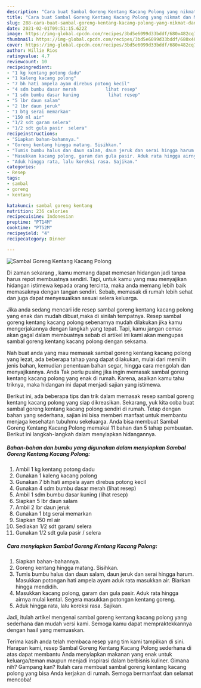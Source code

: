 ```yaml
---
description: "Cara buat Sambal Goreng Kentang Kacang Polong yang nikmat dan Mudah Dibuat"
title: "Cara buat Sambal Goreng Kentang Kacang Polong yang nikmat dan Mudah Dibuat"
slug: 288-cara-buat-sambal-goreng-kentang-kacang-polong-yang-nikmat-dan-mudah-dibuat
date: 2021-02-01T09:51:15.622Z
image: https://img-global.cpcdn.com/recipes/3bd5e6099d33bddf/680x482cq70/sambal-goreng-kentang-kacang-polong-foto-resep-utama.jpg
thumbnail: https://img-global.cpcdn.com/recipes/3bd5e6099d33bddf/680x482cq70/sambal-goreng-kentang-kacang-polong-foto-resep-utama.jpg
cover: https://img-global.cpcdn.com/recipes/3bd5e6099d33bddf/680x482cq70/sambal-goreng-kentang-kacang-polong-foto-resep-utama.jpg
author: Willie Rios
ratingvalue: 4.7
reviewcount: 10
recipeingredient:
- "1 kg kentang potong dadu"
- "1 kaleng kacang polong"
- "7 bh hati ampela ayam direbus potong kecil"
- "4 sdm bumbu dasar merah           lihat resep"
- "1 sdm bumbu dasar kuning           lihat resep"
- "5 lbr daun salam"
- "2 lbr daun jeruk"
- "1 btg serai memarkan"
- "150 ml air"
- "1/2 sdt garam selera"
- "1/2 sdt gula pasir  selera"
recipeinstructions:
- "Siapkan bahan-bahannya."
- "Goreng kentang hingga matang. Sisihkan."
- "Tumis bumbu halus dan daun salam, daun jeruk dan serai hingga harum. Masukkan potongan hati ampela ayam aduk rata masukkan air. Biarkan hingga mendidih."
- "Masukkan kacang polong, garam dan gula pasir. Aduk rata hingga airnya mulai kental. Segera masukkan potongan kentang goreng."
- "Aduk hingga rata, lalu koreksi rasa. Sajikan."
categories:
- Resep
tags:
- sambal
- goreng
- kentang

katakunci: sambal goreng kentang 
nutrition: 236 calories
recipecuisine: Indonesian
preptime: "PT14M"
cooktime: "PT52M"
recipeyield: "4"
recipecategory: Dinner

---
```



![Sambal Goreng Kentang Kacang Polong](https://img-global.cpcdn.com/recipes/3bd5e6099d33bddf/680x482cq70/sambal-goreng-kentang-kacang-polong-foto-resep-utama.jpg)

Di zaman  sekarang , kamu memang dapat memesan hidangan jadi tanpa harus repot membuatnya sendiri. Tapi, untuk kamu yang mau menyajikan hidangan istimewa kepada orang tercinta, maka anda memang lebih baik memasaknya dengan tangan sendiri. Sebab, memasak di rumah lebih sehat dan juga dapat menyesuaikan sesuai selera keluarga.

Jika anda sedang mencari ide resep sambal goreng kentang kacang polong yang enak dan mudah dibuat,maka di sinilah tempatnya. Resep sambal goreng kentang kacang polong  sebenarnya mudah dilakukan jika kamu mengerjakannya dengan langkah yang tepat. Tapi, kamu jangan cemas akan gagal dalam membuatnya 
sebab di artikel ini kami akan mengupas sambal goreng kentang kacang polong dengan seksama.  



Nah buat anda yang mau memasak sambal goreng kentang kacang polong yang lezat, ada beberapa tahap yang dapat dilakukan, mulai dari memilih jenis bahan, kemudian penentuan bahan segar, hingga cara mengolah dan menyajikannya. Anda Tak perlu pusing jika ingin memasak sambal goreng kentang kacang polong yang enak di rumah. Karena, asalkan kamu  tahu triknya, maka hidangan ini dapat menjadi sajian yang istimewa.

Berikut ini, ada beberapa tips dan trik dalam memasak resep sambal goreng kentang kacang polong yang siap dikreasikan. Sekarang, yuk kita coba buat sambal goreng kentang kacang polong sendiri di rumah. Tetap dengan bahan yang sederhana, sajian ini bisa memberi manfaat untuk membantu menjaga kesehatan tubuhmu sekeluarga. Anda bisa membuat Sambal Goreng Kentang Kacang Polong memakai 11 bahan dan 5 tahap pembuatan. Berikut ini langkah-langkah dalam menyiapkan hidangannya.

<!--inarticleads1-->

##### Bahan-bahan dan bumbu yang digunakan dalam menyiapkan Sambal Goreng Kentang Kacang Polong:

1. Ambil 1 kg kentang potong dadu
1. Gunakan 1 kaleng kacang polong
1. Gunakan 7 bh hati ampela ayam direbus potong kecil
1. Gunakan 4 sdm bumbu dasar merah           (lihat resep)
1. Ambil 1 sdm bumbu dasar kuning           (lihat resep)
1. Siapkan 5 lbr daun salam
1. Ambil 2 lbr daun jeruk
1. Gunakan 1 btg serai memarkan
1. Siapkan 150 ml air
1. Sediakan 1/2 sdt garam/ selera
1. Gunakan 1/2 sdt gula pasir / selera




<!--inarticleads2-->

##### Cara menyiapkan Sambal Goreng Kentang Kacang Polong:

1. Siapkan bahan-bahannya.
1. Goreng kentang hingga matang. Sisihkan.
1. Tumis bumbu halus dan daun salam, daun jeruk dan serai hingga harum. Masukkan potongan hati ampela ayam aduk rata masukkan air. Biarkan hingga mendidih.
1. Masukkan kacang polong, garam dan gula pasir. Aduk rata hingga airnya mulai kental. Segera masukkan potongan kentang goreng.
1. Aduk hingga rata, lalu koreksi rasa. Sajikan.




Jadi, itulah artikel mengenai  sambal goreng kentang kacang polong  yang sederhana dan mudah versi kami. Semoga kamu dapat mempraktekkannya dengan hasil yang memuaskan. 

Terima kasih anda telah membaca resep yang tim kami tampilkan di sini. Harapan kami, resep  Sambal Goreng Kentang Kacang Polong sederhana di atas dapat membantu Anda menyiapkan makanan yang enak untuk keluarga/teman maupun menjadi inspirasi dalam berbisnis kuliner. Gimana nih? Gampang kan? Itulah cara membuat sambal goreng kentang kacang polong yang bisa Anda kerjakan di rumah. Semoga bermanfaat dan selamat mencoba!

